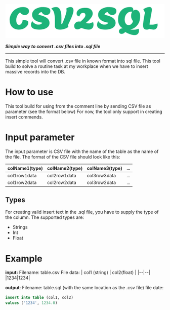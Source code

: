 ![CSV2SQL](csv2sql.png)

***Simple way to convert .csv files into .sql file***
***
This simple tool will convert .csv file in known format into sql file.
This tool build to solve a routine task at my workplace when we have to insert massive records into the DB.

# How to use
This tool build for using from the comment line by sending CSV file as parameter (see the format below)
For now, the tool only support in creating insert commends.

# Input parameter
The input parameter is CSV file with the name of the table as the name of the file.
The format of the CSV file should look like this:


|colName1(type)| colName2(type)|colName3(type)| ...
|--|--|--|--|
| col1row1data | col2row1data | col3row3data | ... |
| col1row2data | col2row2data | col3row2data | ... |


## Types
For creating valid insert text in the .sql file, you have to supply the type of the column.
The supported types are:
 - Strings
 - Int
 - Float

# Example
**input:**
Filename: table.csv
File data:
| col1 (string) | col2(float) |
|--|--|
|1234|1234|

**output**:
Filename: table.sql (with the same location as the .csv file)
file date:
```sql
insert into table (col1, col2)
values ('1234', 1234.0)
```